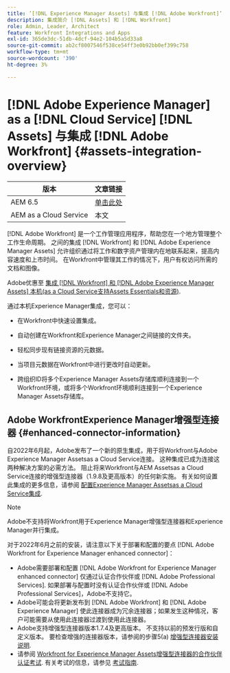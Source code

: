 ```yaml
---
title: ’[!DNL Experience Manager Assets] 与集成 [!DNL Adobe Workfront]’
description: 集成简介 [!DNL Assets] 和 [!DNL Workfront]
role: Admin, Leader, Architect
feature: Workfront Integrations and Apps
exl-id: 365de3dc-51db-4dcf-94e2-104b5a5d33a8
source-git-commit: ab2cf8007546f538ce54ff3e0b92bb0ef399c758
workflow-type: tm+mt
source-wordcount: '390'
ht-degree: 3%

---
```


# [!DNL Adobe Experience Manager] as a [!DNL Cloud Service] [!DNL Assets] 与集成 [!DNL Adobe Workfront] {#assets-integration-overview}

| 版本 | 文章链接 |
| -------- | ---------------------------- |
| AEM 6.5 | [单击此处](https://experienceleague.adobe.com/docs/experience-manager-65/assets/integrations/workfront-integrations.html) |
| AEM as a Cloud Service | 本文 |

[!DNL Adobe Workfront] 是一个工作管理应用程序，帮助您在一个地方管理整个工作生命周期。 之间的集成 [!DNL Workfront] 和 [!DNL Adobe Experience Manager Assets] 允许组织通过将工作和数字资产管理内在地联系起来，提高内容速度和上市时间。 在Workfront中管理其工作的情况下，用户有权访问所需的文档和图像。

Adobe优惠至 [集成 [!DNL Workfront] 和 [!DNL Adobe Experience Manager Assets] 本机(as a Cloud Service支持Assets Essentials和资源)](https://experienceleague.adobe.com/docs/workfront/using/documents/wf-aem-integrations/wf-aem-essentials/aem-asset-integrations.html).

通过本机Experience Manager集成，您可以：

* 在Workfront中快速设置集成。

* 自动创建在Workfront和Experience Manager之间链接的文件夹。

* 轻松同步现有链接资源的元数据。

* 当项目元数据在Workfront中进行更改时自动更新。

* 跨组织ID将多个Experience Manager Assets存储库顺利连接到一个Workfront环境，或将多个Workfront环境顺利连接到一个Experience Manager Assets存储库。


## Adobe WorkfrontExperience Manager增强型连接器 {#enhanced-connector-information}


自2022年6月起，Adobe发布了一个新的原生集成，用于将Workfront与Adobe Experience Manager Assetsas a Cloud Service连接。 这种集成已成为连接这两种解决方案的必需方法。 阻止将来Workfront与AEM Assetsas a Cloud Service连接的增强型连接器（1.9.8及更高版本）的任何新实施。 有关如何设置此集成的更多信息，请参阅 [配置Experience Manager Assetsas a Cloud Service集成](workfront-connector-configure.md).

>[!NOTE]
>
>Adobe不支持将Workfront用于Experience Manager增强型连接器和Experience Manager并行集成。

对于2022年6月之前的安装，请注意以下关于部署和配置的要点 [!DNL Adobe Workfront for Experience Manager enhanced connector]：

* Adobe需要部署和配置 [!DNL Adobe Workfront for Experience Manager enhanced connector] 仅通过认证合作伙伴或 [!DNL Adobe Professional Services]. 如果部署与配置时没有认证合作伙伴或 [!DNL Adobe Professional Services]，Adobe不支持它。
* Adobe可能会将更新发布到 [!DNL Adobe Workfront] 和 [!DNL Adobe Experience Manager] 使此连接器成为冗余连接器；如果发生这种情况，客户可能需要从使用此连接器过渡到使用此连接器。
* Adobe支持增强型连接器版本1.7.4及更高版本。 不支持以前的预发行版和自定义版本。 要检查增强的连接器版本，请参阅的步骤5(a) [增强型连接器安装说明](workfront-connector-install.md).
* 请参阅 [Workfront for Experience Manager Assets增强型连接器的合作伙伴认证考试](https://solutionpartners.adobe.com/solution-partners/home/applications/experience_cloud/workfront/journey/dev_core.html). 有关考试的信息，请参见 [考试指南](https://express.adobe.com/page/Tc7Mq6zLbPFy8/).